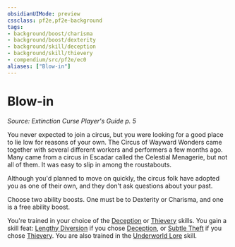 ```yaml
---
obsidianUIMode: preview
cssclass: pf2e,pf2e-background
tags:
- background/boost/charisma
- background/boost/dexterity
- background/skill/deception
- background/skill/thievery
- compendium/src/pf2e/ec0
aliases: ["Blow-in"]
---
```

# Blow-in
*Source: Extinction Curse Player's Guide p. 5*  

You never expected to join a circus, but you were looking for a good place to lie low for reasons of your own. The Circus of Wayward Wonders came together with several different workers and performers a few months ago. Many came from a circus in Escadar called the Celestial Menagerie, but not all of them. It was easy to slip in among the roustabouts.

Although you'd planned to move on quickly, the circus folk have adopted you as one of their own, and they don't ask questions about your past.

Choose two ability boosts. One must be to Dexterity or Charisma, and one is a free ability boost.

You're trained in your choice of the [Deception](skills.md#Deception) or [Thievery](skills.md#Thievery) skills. You gain a skill feat: [Lengthy Diversion](lengthy-diversion.md) if you chose [Deception](skills.md#Deception), or [Subtle Theft](subtle-theft.md) if you chose [Thievery](skills.md#Thievery). You are also trained in the [Underworld Lore](skills.md#Lore) skill.